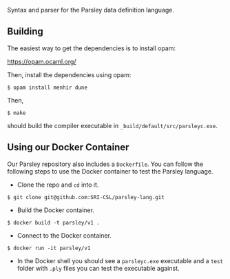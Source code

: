 
Syntax and parser for the Parsley data definition language.

Building
--------

The easiest way to get the dependencies is to install opam:

https://opam.ocaml.org/

Then, install the dependencies using opam:

```
$ opam install menhir dune
```

Then,
```
$ make
```
should build the compiler executable in `_build/default/src/parsleyc.exe`.


Using our Docker Container
---------

Our Parsley repository also includes a `Dockerfile`. You can follow the following steps to use the Docker container to test the Parsley language.

- Clone the repo and `cd` into it.
```
$ git clone git@github.com:SRI-CSL/parsley-lang.git
```

- Build the Docker container.
```
$ docker build -t parsley/v1 .
```

- Connect to the Docker container.

```
$ docker run -it parsley/v1
```

- In the Docker shell you should see a `parsleyc.exe` executable and a `test` folder with `.ply` files you can test the executable against.
